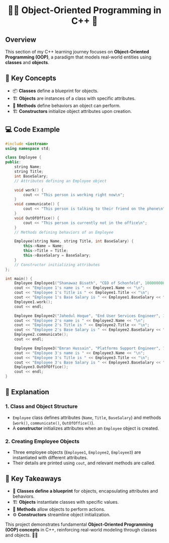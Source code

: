 <div align="center">

# 👨‍💼 Object-Oriented Programming in C++ 🏢

</div>

## Overview
This section of my C++ learning journey focuses on **Object-Oriented Programming (OOP)**, a paradigm that models real-world entities using **classes** and **objects**.

## 🔑 Key Concepts
- 📦 **Classes** define a blueprint for objects.
- 🏗️ **Objects** are instances of a class with specific attributes.
- 🔄 **Methods** define behaviors an object can perform.
- 🏗️ **Constructors** initialize object attributes upon creation.

## 💻 Code Example
```cpp
#include <iostream>
using namespace std;

class Employee {
public:
    string Name;
    string Title;
    int BaseSalary;
    // Attributes defining an Employee object

    void work() {
        cout << "This person is working right now\n";
    }
    void communicate() {
        cout << "This person is talking to their friend on the phone\n";
    }
    void OutOfOffice() {
        cout << "This person is currently not in the office\n";
    }
    // Methods defining behaviors of an Employee

    Employee(string Name, string Title, int BaseSalary) {
        this->Name = Name;
        this->Title = Title;
        this->BaseSalary = BaseSalary;
    }
    // Constructor initializing attributes
};

int main() {
    Employee Employee1("Shanawaz Bisath", "CEO of Schonfeld", 100000000000);
    cout << "Employee 1's name is " << Employee1.Name << "\n";
    cout << "Employee 1's Title is " << Employee1.Title << "\n";
    cout << "Employee 1's Base Salary is " << Employee1.BaseSalary << " GBP \n";
    Employee1.work();
    cout << endl;

    Employee Employee2("Jahedul Hoque", "End User Services Engineer", 1);
    cout << "Employee 2's name is " << Employee2.Name << "\n";
    cout << "Employee 2's Title is " << Employee2.Title << "\n";
    cout << "Employee 2's Base Salary is " << Employee2.BaseSalary << " GBP \n";
    Employee2.communicate();
    cout << endl;

    Employee Employee3("Emran Hussain", "Platforms Support Engineer", 70000);
    cout << "Employee 3's name is " << Employee3.Name << "\n";
    cout << "Employee 3's Title is " << Employee3.Title << "\n";
    cout << "Employee 3's Base Salary is " << Employee3.BaseSalary << " GBP \n";
    Employee3.OutOfOffice();
    cout << endl;
}
```

## 📖 Explanation
### 1. **Class and Object Structure**
   - `Employee` class defines attributes (`Name`, `Title`, `BaseSalary`) and methods (`work()`, `communicate()`, `OutOfOffice()`).
   - A **constructor** initializes attributes when an `Employee` object is created.

### 2. **Creating Employee Objects**
   - Three employee objects (`Employee1`, `Employee2`, `Employee3`) are instantiated with different attributes.
   - Their details are printed using `cout`, and relevant methods are called.

## 🎯 Key Takeaways
- 📌 **Classes define a blueprint** for objects, encapsulating attributes and behaviors.
- 🏗️ **Objects** instantiate classes with specific values.
- 🔄 **Methods** allow objects to perform actions.
- ⚙️ **Constructors** streamline object initialization.

This project demonstrates fundamental **Object-Oriented Programming (OOP) concepts** in C++, reinforcing real-world modeling through classes and objects. 🚀💼

